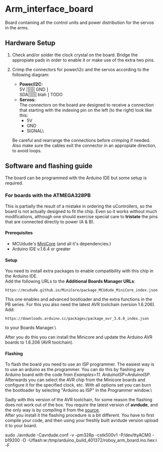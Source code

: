 # Arm_interface_board
Board containing all the control units and power distribution for the servos in the arms.

## Hardware Setup
1. Check and/or solder the clock crystal on the board. Bridge the appropiate pads in order to enable it or make use
  of the extra two pins.
2. Crimp the connectors for power/i2c and the servos according to the following diagram:
   - **Power/I2C:**\
      5V |||||| GND         ]\
      SDA|||||| blah        ] TODO
   - **Servos:**\
      The connectors on the board are designed to receive a connection that starting with the indexing pin on the left
      (to the right) look like this:
      - 5V
      - GND
      - SIGNAL\


   Be careful and rearrange the connections before crimping if needed. Also make sure the cables exit the connector in an
   appropiate direction, to avoid loops.
      

## Software and flashing guide
The board can be programmed with the Arduino IDE but some setup is required.
### For boards with the ATMEGA328PB
This is partially the result of a mistake in ordering the uControllers,
so the board is not actually designed to fit the chip. Even so it works without
much modifications, although one should exercise special care to **tristate** the pins
that are connected directly to power (A & B).
#### Prerequisites
- MCUdude's [MiniCore](https://github.com/MCUdude/MiniCore) (and all it's dependencies:)
- Arduino IDE v.1.6.4 or greater
#### Setup
You need to install extra packages to enable compatibility with this chip in
the Arduino IDE.\
Add the following URLs to the **Additional Boards Manager URLs**:
```
https://mcudude.github.io/MiniCore/package_MCUdude_MiniCore_index.json
```
This one enables and advanced bootloader and the extra functions in the PB series.
For this you also need the latest AVR toolchain (version 1.6.206). Add:
```
https://downloads.arduino.cc/packages/package_avr_3.6.0_index.json
```
to your Boards Manager.\

After you do this you can install the Minicore and update the Arduino AVR boards to
1.6.206 (AVR toolchain).
#### Flashing
To flash the board you need to use an ISP programmer. The easiest way is to use
an arduino as the programmer. You can do this by flashing any Arduino board with
the code from *Examples*>*11. ArduinoISP*>*ArduinoISP*. Afterwards you can select
the AVR chip from the Minicore boards and configure it for the specified clock, etc.
With all options set you can burn the bootloader by selecting "Arduino as ISP"
in the Programmer window.\

Sadly with this version of the AVR toolchain, for some reason the flashing does not work out of the box.
You require the latest version of **avrdude**, and the only way is by compiling
it from the [source](https://github.com/sigmike/avrdude).\
After you install it the flashing procedure is a bit different. You have to first
compile your code, and then using your freshly built avrdude version upload it
to your board.

sudo ./avrdude -Cavrdude.conf -v -pm328p -cstk500v1 -P/dev/ttyACM0 -b19200 -D -Uflash:w:/tmp/arduino_build_401372/roboy_arm_board.ino.hex:i -F
